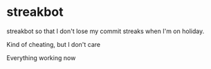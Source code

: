 # streakbot
streakbot so that I don't lose my commit streaks when I'm on holiday.

Kind of cheating, but I don't care

Everything working now